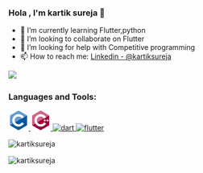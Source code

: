 ### Hola , I'm kartik sureja 👋

- 🌱 I’m currently learning Flutter,python
- 👯 I’m looking to collaborate on Flutter
- 🤔 I’m looking for help with Competitive programming 
- 📫 How to reach me: [Linkedin - @kartiksureja](https://www.linkedin.com/in/kartik-punit-sureja-188314212/)


<img src="https://github-readme-stats.vercel.app/api?username=kartiksureja&&show_icons=true&title_color=ffffff&icon_color=bb2acf&text_color=daf7dc&bg_color=151515">


<h3 align="left">Languages and Tools:</h3>
<p align="left"> <a href="https://www.cprogramming.com/" target="_blank" rel="noreferrer"> <img src="https://raw.githubusercontent.com/devicons/devicon/master/icons/c/c-original.svg" alt="c" width="40" height="40"/> </a> <a href="https://www.w3schools.com/cpp/" target="_blank" rel="noreferrer"> <img src="https://raw.githubusercontent.com/devicons/devicon/master/icons/cplusplus/cplusplus-original.svg" alt="cplusplus" width="40" height="40"/> </a> <a href="https://dart.dev" target="_blank" rel="noreferrer"> <img src="https://www.vectorlogo.zone/logos/dartlang/dartlang-icon.svg" alt="dart" width="40" height="40"/> </a> <a href="https://flutter.dev" target="_blank" rel="noreferrer"> <img src="https://www.vectorlogo.zone/logos/flutterio/flutterio-icon.svg" alt="flutter" width="40" height="40"/> </a> </p>

<p><img align="center" src="https://github-readme-stats.vercel.app/api/top-langs?username=kartiksureja&show_icons=true&locale=en&layout=compact&bg_color=151515" alt="kartiksureja" /></p>

<p><img align="center" src="https://github-readme-streak-stats.herokuapp.com/?user=kartiksureja&&bg_color=151515&text_color=daf7dc" alt="kartiksureja" /></p>
